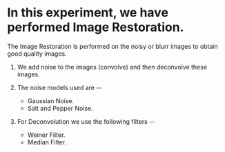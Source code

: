 # In this experiment, we have performed Image Restoration.

The Image Restoration is performed on the noisy or blurr images to obtain good quality images.

1.  We add noise to the images (convolve) and then deconvolve these images.

2.  The noise models used are --
    * Gaussian Noise.
    * Salt and Pepper Noise.

3.  For Deconvolution we use the following filters --
    * Weiner Filter.
    * Median Filter.


